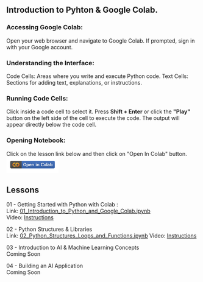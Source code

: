## Introduction to Pyhton & Google Colab.
### Accessing Google Colab:
Open your web browser and navigate to Google Colab.
If prompted, sign in with your Google account.
### Understanding the Interface:
Code Cells: Areas where you write and execute Python code.
Text Cells: Sections for adding text, explanations, or instructions.
### Running Code Cells:
Click inside a code cell to select it.
Press **Shift + Enter** or click the **"Play"** button on the left side of the cell to execute the code.
The output will appear directly below the code cell.
### Opening Notebook:
Click on the lesson link below and then click on "Open In Colab" button.  
![Open In Colab](https://github.com/kidstechlab/python_colab/blob/main/Open%20in%20Colab.png)

## Lessons
01 - Getting Started with Python with Colab :  
Link: [01_Introduction_to_Python_and_Google_Colab.ipynb](https://github.com/kidstechlab/python_colab/blob/main/01_Introduction_to_Python_and_Google_Colab.ipynb)  
Video: [Instructions](https://youtu.be/NlNOwy3Fc9c)  

02 - Python Structures & Libraries  
Link: [02_Python_Structures_Loops_and_Functions.ipynb](https://github.com/kidstechlab/python_colab/blob/main/02_Python_Structures_Loops_and_Functions.ipynb)
Video: [Instructions](https://youtu.be/40qaTPPeUGc) 

03 - Introduction to AI & Machine Learning Concepts  
Coming Soon  

04 - Building an AI Application  
Coming Soon  



